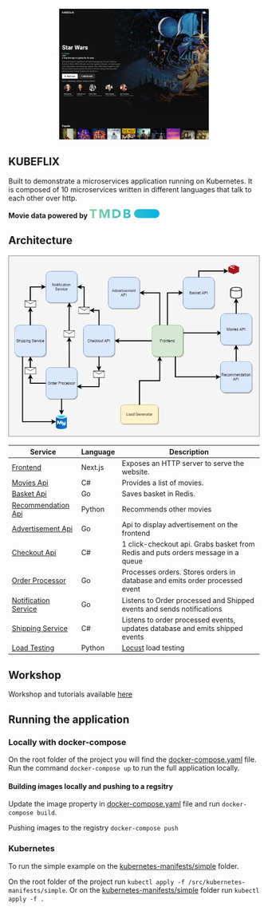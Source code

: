 <p align="center">
<img src="resources/main.png" width="300" alt="KUBEFLIX" />
</p>

## **KUBEFLIX** 
Built to demonstrate a microservices application running on Kubernetes. 
It is composed of 10 microservices written in different languages that talk to each other over http.

**Movie data powered by** <a href="https://www.themoviedb.org/"> <img src="src/frontend/public/tmdb.svg" width="140"></img></a>

## Architecture

<img src="resources/Architecture.png"></img>

| Service                                              | Language      | Description                                                                                                                       |
| ---------------------------------------------------- | ------------- | --------------------------------------------------------------------------------------------------------------------------------- |
| [Frontend](./src/frontend)                           | Next.js            | Exposes an HTTP server to serve the website.|
| [Movies Api](./src/movies-api)                     | C#            | Provides a list of movies.                                                           |                           |
| [Basket Api](./src/basket-api) | Go        | Saves basket in Redis.
| [Recommendation Api](./src/recommendation-api) | Python        | Recommends other movies 
| [Advertisement Api](./src/ad-api) | Go        | Api to display advertisement on the frontend 
| [Checkout Api](./src/checkout-api) | C#        | 1 click-checkout api. Grabs basket from Redis and puts orders message in a queue
| [Order Processor](./src/order-processor) | Go        | Processes orders. Stores orders in database and emits order processed event 
| [Notification Service](./src/notification-service) | Go        | Listens to Order processed and Shipped events and sends notifications
| [Shipping Service](./src/shipping-service) | C#        | Listens to order processed events, updates database and emits shipped events 
| [Load Testing](./src/load-generator) | Python        | [Locust](https://github.com/locustio/locust) load testing                         

## Workshop
Workshop and tutorials available [here](https://hjgraca.github.io/kubeflix/docs/)

## Running the application

### Locally with docker-compose
On the root folder of the project you will find the [docker-compose.yaml](./docker-compose.yaml) file. Run the command ```docker-compose up``` to run the full application locally.

#### Building images locally and pushing to a regsitry 
Update the image property in [docker-compose.yaml](./docker-compose.yaml) file and run ```docker-compose build```. 

Pushing images to the registry ```docker-compose push```

### Kubernetes
To run the simple example on the [kubernetes-manifests/simple](./src/kubernetes-manifests/simple) folder.

On the root folder of the project run ```kubectl apply -f /src/kubernetes-manifests/simple```. Or on the [kubernetes-manifests/simple](./src/kubernetes-manifests/simple) folder run ```kubectl apply -f .```